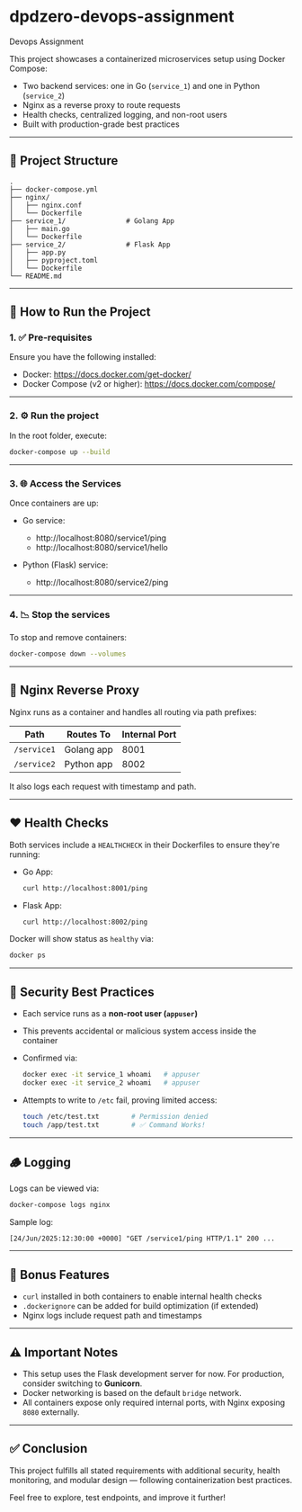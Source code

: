 # dpdzero-devops-assignment
Devops Assignment

This project showcases a containerized microservices setup using Docker Compose:

- Two backend services: one in Go (`service_1`) and one in Python (`service_2`)
- Nginx as a reverse proxy to route requests
- Health checks, centralized logging, and non-root users
- Built with production-grade best practices

---

## 📁 Project Structure

```
.
├── docker-compose.yml
├── nginx/
│   ├── nginx.conf
│   └── Dockerfile
├── service_1/               # Golang App
│   ├── main.go
│   └── Dockerfile
├── service_2/               # Flask App
│   ├── app.py
│   ├── pyproject.toml
│   └── Dockerfile
└── README.md
```

---

## 🚀 How to Run the Project

### 1. ✅ **Pre-requisites**

Ensure you have the following installed:

- Docker: https://docs.docker.com/get-docker/
- Docker Compose (v2 or higher): https://docs.docker.com/compose/

---

### 2. ⚙️ **Run the project**

In the root folder, execute:

```bash
docker-compose up --build
```

---

### 3. 🌐 **Access the Services**

Once containers are up:

- Go service:
  - http://localhost:8080/service1/ping
  - http://localhost:8080/service1/hello

- Python (Flask) service:
  - http://localhost:8080/service2/ping

---

### 4. 📉 **Stop the services**

To stop and remove containers:

```bash
docker-compose down --volumes
```

---

## 🔀 Nginx Reverse Proxy

Nginx runs as a container and handles all routing via path prefixes:

| Path            | Routes To     | Internal Port |
|-----------------|---------------|----------------|
| `/service1`     | Golang app    | 8001           |
| `/service2`     | Python app    | 8002           |

It also logs each request with timestamp and path.

---

## ❤️ Health Checks

Both services include a `HEALTHCHECK` in their Dockerfiles to ensure they're running:

- Go App:
  ```bash
  curl http://localhost:8001/ping
  ```
- Flask App:
  ```bash
  curl http://localhost:8002/ping
  ```

Docker will show status as `healthy` via:

```bash
docker ps
```

---

## 🔐 Security Best Practices

- Each service runs as a **non-root user (`appuser`)**
- This prevents accidental or malicious system access inside the container
- Confirmed via:
  ```bash
  docker exec -it service_1 whoami   # appuser
  docker exec -it service_2 whoami   # appuser
  ```

- Attempts to write to `/etc` fail, proving limited access:
  ```bash
  touch /etc/test.txt        # Permission denied
  touch /app/test.txt        # ✅ Command Works!
  ```

---

## 🪵 Logging

Logs can be viewed via:

```bash
docker-compose logs nginx
```

Sample log:

```
[24/Jun/2025:12:30:00 +0000] "GET /service1/ping HTTP/1.1" 200 ...
```

---

## 🎯 Bonus Features

- `curl` installed in both containers to enable internal health checks
- `.dockerignore` can be added for build optimization (if extended)
- Nginx logs include request path and timestamps

---

## ⚠️ Important Notes

- This setup uses the Flask development server for now. For production, consider switching to **Gunicorn**.
- Docker networking is based on the default `bridge` network.
- All containers expose only required internal ports, with Nginx exposing `8080` externally.

---

## ✅ Conclusion

This project fulfills all stated requirements with additional security, health monitoring, and modular design — following containerization best practices.

Feel free to explore, test endpoints, and improve it further!

